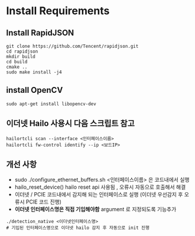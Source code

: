 # Install Requirements

## Install RapidJSON
```
git clone https://github.com/Tencent/rapidjson.git
cd rapidjson
mkdir build
cd build
cmake ..
sudo make install -j4
```

## install OpenCV
```
sudo apt-get install libopencv-dev
```

## 이더넷 Hailo 사용시 다음 스크립트 참고
```
hailortcli scan --interface <인터페이스이름>
hailortcli fw-control identify --ip <보드IP>
```

## 개선 사항 
* sudo ./configure_ethernet_buffers.sh <인터페이스이름> 은 코드내에서 실행
* hailo_reset_device() hailo reset api 사용됨 , 오류시 자동으로 호출해서 해결
* 이더넷 / PCIE 코드내에서 감지해 되는 인터페이스로 실행 (이더넷 우선감지 후 오류시 PCIE 코드 진행)
* **이더넷 인터페이스명은 직접 기입해야함** argument 로 지정되도록 기능추가
```
./detection_native <이더넷인터페이스명>
# 기입된 인터페이스명으로 이더넷 hailo 감지 후 자동으로 init 진행
```
